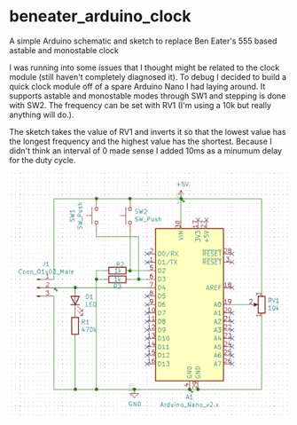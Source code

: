 # beneater_arduino_clock
A simple Arduino schematic and sketch to replace Ben Eater's 555 based astable and monostable clock

I was running into some issues that I thought might be related to the clock module (still haven't completely diagnosed it).  To debug I decided to build a quick clock module off of a spare Arduino Nano I had laying around.  It supports astable and monostable modes through SW1 and stepping is done with SW2.  The frequency can be set with RV1 (I'm using a 10k but really anything will do.).

The sketch takes the value of RV1 and inverts it so that the lowest value has the longest frequency and the highest value has the shortest.  Because I didn't think an interval of 0 made sense I added 10ms as a minumum delay for the duty cycle.

![Schematic](https://github.com/stevegg/beneater_arduino_clock/blob/main/schematic.png?raw=true)

